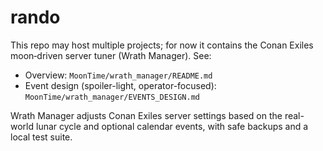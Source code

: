 # rando

This repo may host multiple projects; for now it contains the Conan Exiles moon‑driven server tuner (Wrath Manager). See:

- Overview: `MoonTime/wrath_manager/README.md`
- Event design (spoiler-light, operator-focused): `MoonTime/wrath_manager/EVENTS_DESIGN.md`

Wrath Manager adjusts Conan Exiles server settings based on the real-world lunar cycle and optional calendar events, with safe backups and a local test suite.
